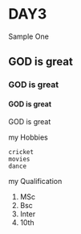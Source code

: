 # DAY3
Sample One
## GOD is great
### GOD is great
#### GOD is great

GOD is great

my Hobbies

	cricket
	movies
	dance

my Qualification

1) MSc
2) Bsc
3) Inter
4) 10th


